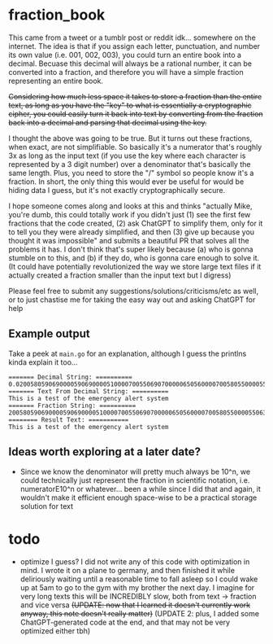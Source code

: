 # fraction_book

This came from a tweet or a tumblr post or reddit idk... somewhere on the internet. 
The idea is that if you assign each letter, punctuation, and number its own value (i.e. 001, 002, 003), you could turn an entire book into a decimal. Becuase this decimal will always be a rational number, it can be converted into a fraction, and therefore you will have a simple fraction representing an entire book.

~~Considering how much less space it takes to store a fraction than the entire text, as long as you have the "key" to what is essentially a cryptographic cipher, you could easily turn it back into text by converting from the fraction back into a decimal and parsing that decimal using the key.~~

I thought the above was going to be true. But it turns out these fractions, when exact, are not simplifiable. So basically it's a numerator that's roughly 3x as long as the input text (if you use the key where each character is represented by a 3 digit number) over a denominator that's basically the same length. Plus, you need to store the "/" symbol so people know it's a fraction. In short, the only thing this would ever be useful for would be hiding data I guess, but it's not exactly cryptographically secure. 

I hope someone comes along and looks at this and thinks "actually Mike, you're dumb, this could totally work if you didn't just (1) see the first few fractions that the code created, (2) ask ChatGPT to simplify them, only for it to tell you they were already simplified, and then (3) give up because you thought it was impossible" and submits a beautiful PR that solves all the problems it has. I don't think that's super likely because (a) who is gonna stumble on to this, and (b) if they do, who is gonna care enough to solve it. (It could have potentially revolutionized the way we store large text files if it actually created a fraction smaller than the input text but I digress)

Please feel free to submit any suggestions/solutions/criticisms/etc as well, or to just chastise me for taking the easy way out and asking ChatGPT for help

## Example output
Take a peek at `main.go` for an explanation, although I guess the printlns kinda explain it too...
```
======= Decimal String: ==========
0.020058059069000059069000051000070055069070000065056000070058055000055063055068057055064053075000051062055068070000069075069070055063
======= Text From Decimal String: ==========
This is a test of the emergency alert system
======= Fraction String: ==========
20058059069000059069000051000070055069070000065056000070058055000055063055068057055064053075000051062055068070000069075069070055063/1000000000000000000000000000000000000000000000000000000000000000000000000000000000000000000000000000000000000000000000000000000000000
======== Result Text: ===========
This is a test of the emergency alert system
```

## Ideas worth exploring at a later date?
- Since we know the denominator will pretty much always be 10^n, we could technically just represent the fraction in scientific notation, i.e. numeratorE10^n or whatever... been a while since I did that and again, it wouldn't make it efficient enough space-wise to be a practical storage solution for text

# todo
- optimize I guess? I did not write any of this code with optimization in mind. I wrote it on a plane to germany, and then finished it while deliriously waiting until a reasonable time to fall asleep so I could wake up at 5am to go to the gym with my brother the next day. I imagine for very long texts this will be INCREDIBLY slow, both from text -> fraction and vice versa ~~(UPDATE: now that I learned it doesn't currently work anyway, this note doesn't really matter)~~
(UPDATE 2: plus, I added some ChatGPT-generated code at the end, and that may not be very optimized either tbh)
